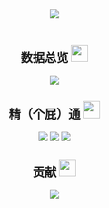 <div align="center" ><img order-radius="100px" src="https://cdn.jsdelivr.net/gh/sun0225SUN/photos/images/202108300019556.gif"/></div>
<br>

<p align="center">
<h2 align="center">数据总览 <img src="https://ask.qcloudimg.com/http-save/yehe-2736799/ioz43cjlx4.gif" width="30"></h2>
</p>

<p align = "center">
<img src = "https://github-readme-stats-chase535.vercel.app/api?username=chase535&show_icons=true&count_private=true&include_all_commits=true&bg_color=270deg,91eae4,86a8e7,7f7fd5&title_color=314755&locale=cn">
</p>

<p align="center">
<h2 align="center">精（个屁）通 <img src="https://media.giphy.com/media/mGcNjsfWAjY5AEZNw6/giphy.gif" width="30"></h2>
</p>

<p align="center">
<img src="https://img.shields.io/badge/C-grey?style=flat-square&logo=c"/>
<img src="https://img.shields.io/badge/Python-grey?style=flat-square&logo=python"/>
<img src="https://img.shields.io/badge/Shell-grey?style=flat-square&logo=shell"/>
</p>

<p align="center">
<h2 align="center">贡献 <img src="https://media.giphy.com/media/WUlplcMpOCEmTGBtBW/giphy.gif" width="30"></h2>
</p>

<p align = "center">
 <img src="https://github-profile-summary-cards.vercel.app/api/cards/profile-details?username=chase535&theme=nord_bright">
</p>
